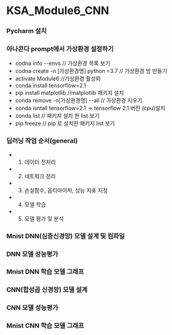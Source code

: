 # KSA_Module6_CNN
### Pycharm 설치
### 아나콘다 prompt에서 가상환경 설정하기 
* codna info --envs  // 가상환경 목록 보기
* codna create -n [가상환경명] python =3.7 // 가상환경 방 만들기 
* activate Module6 //가상환경 활성화
* conda install tensorflow=2.1
* pip install matplotlib //matplotlib 패키지 설치
* conda remove -n[가상환경명] --all // 가상환경 지우기 
* conda isntall tensorflow=2.1 -> tensorflow 2.1 버전 (cpu)설치 
* conda list // 패키지 설치 한 list 보기 
* pip freeze // pip 로 설치한 패키지 list 보기 

### 딥러닝 작업 순서(general)
* 1. 데이터 전처리
* 2. 네트워크 정리
* 3. 손실함수, 옵티마이저, 성능 지표 지정
* 4. 모델 학습
* 5. 모델 평가 및 분석

### Mnist DNN(심층신경망) 모델 설계 및 컴파일

### DNN 모델 성능평가

### Mnist DNN 학습 모델 그래프


### CNN(합성곱 신경망) 모델 설계


### CNN 모델 성능평가

### Mnist CNN 학습 모델 그래프 
